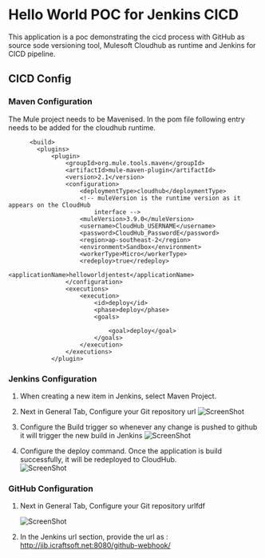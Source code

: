 # Hello World POC for Jenkins CICD

This application is a poc demonstrating the cicd process with GitHub as source sode versioning tool, Mulesoft Cloudhub as runtime
and Jenkins for CICD pipeline.

## CICD Config

### Maven Configuration
  The Mule project needs to be Mavenised. In the pom file following entry needs to be added for the cloudhub runtime.
	
```
	  <build>
		<plugins>
			<plugin>
				<groupId>org.mule.tools.maven</groupId>
				<artifactId>mule-maven-plugin</artifactId>
				<version>2.1</version>
				<configuration>
					<deploymentType>cloudhub</deploymentType>
					<!-- muleVersion is the runtime version as it appears on the CloudHub 
						interface -->
					<muleVersion>3.9.0</muleVersion>
					<username>CloudHub_USERNAME</username>
					<password>CloudHub_PasswordE</password>
					<region>ap-southeast-2</region>
					<environment>Sandbox</environment>
					<workerType>Micro</workerType>
					<redeploy>true</redeploy>
					<applicationName>helloworldjentest</applicationName>
				</configuration>
				<executions>
					<execution>
						<id>deploy</id>
						<phase>deploy</phase>
						<goals>
						
							<goal>deploy</goal>
						</goals>
					</execution>
				</executions>
			</plugin>
```
### Jenkins Configuration
   1. When creating a new item in Jenkins, select Maven Project.
   
   2. Next in General Tab, Configure your Git repository url
      ![ScreenShot](https://raw.githubusercontent.com/indiramallick1988/Demo2/master/cicd/Source_code.PNG)
	  
   3. Configure the Build trigger so whenever any change is pushed to github it will trigger the new build in Jenkins
      ![ScreenShot](https://raw.githubusercontent.com/indiramallick1988/Demo2/master/cicd/BuildTriggers.PNG)
	  
   4.  Configure the deploy command. Once the application is build successfully, 
       it will be redeployed to CloudHub. 	  
      ![ScreenShot](https://raw.githubusercontent.com/indiramallick1988/Demo2/master/cicd/Build_pre.PNG)
      
### GitHub Configuration 
   1. Next in General Tab, Configure your Git repository urlfdf
   
      ![ScreenShot](https://raw.githubusercontent.com/indiramallick1988/Demo2/master/cicd/GitHubWebHook.png)
	  
   2. In the Jenkins url section, provide the url as : http://iib.icraftsoft.net:8080/github-webhook/
